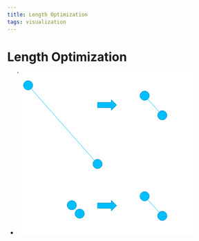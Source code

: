 ```yaml
---
title: Length Optimization
tags: visualization
---
```


# Length Optimization
- ![im](assets/Pasted%20Image%2020220418123246.png)




















































































